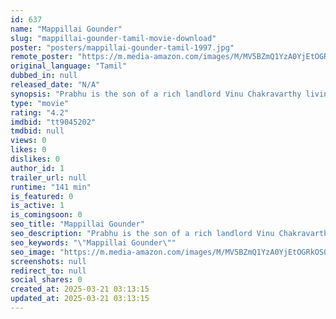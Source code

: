 ```yaml
---
id: 637
name: "Mappillai Gounder"
slug: "mappillai-gounder-tamil-movie-download"
poster: "posters/mappillai-gounder-tamil-1997.jpg"
remote_poster: "https://m.media-amazon.com/images/M/MV5BZmQ1YzA0YjEtOGRkOS00NzRjLWEwZWQtYzc4Y2UyMjE1ODVjXkEyXkFqcGdeQXVyOTk3NTc2MzE@._V1_SX300.jpg"
original_language: "Tamil"
dubbed_in: null
released_date: "N/A"
synopsis: "Prabhu is the son of a rich landlord Vinu Chakravarthy living in a village. Prabhu dreams of marrying his niece Sakshi who lives in the US. Upon her return, neither Sakshi nor her father Nizhalgal Ravi is interested in the wedding pr"
type: "movie"
rating: "4.2"
imdbid: "tt9045202"
tmdbid: null
views: 0
likes: 0
dislikes: 0
author_id: 1
trailer_url: null
runtime: "141 min"
is_featured: 0
is_active: 1
is_comingsoon: 0
seo_title: "Mappillai Gounder"
seo_description: "Prabhu is the son of a rich landlord Vinu Chakravarthy living in a village. Prabhu dreams of marrying his niece Sakshi who lives in the US. Upon her return, neither Sakshi nor her father Nizhalgal Ravi is interested in the wedding pr"
seo_keywords: "\"Mappillai Gounder\""
seo_image: "https://m.media-amazon.com/images/M/MV5BZmQ1YzA0YjEtOGRkOS00NzRjLWEwZWQtYzc4Y2UyMjE1ODVjXkEyXkFqcGdeQXVyOTk3NTc2MzE@._V1_SX300.jpg"
screenshots: null
redirect_to: null
social_shares: 0
created_at: 2025-03-21 03:13:15
updated_at: 2025-03-21 03:13:15
---
```


